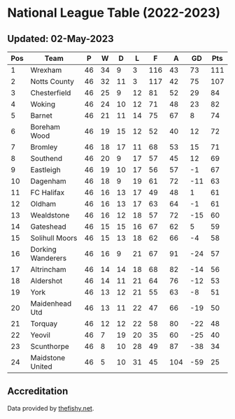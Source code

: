 # National League Table (2022-2023)
## Updated: 02-May-2023

| Pos | Team | P | W | D | L | F | A | GD | Pts |
| --- | --- | --- | --- | --- | --- | --- | --- | --- | --- |
| 1 | Wrexham | 46 | 34 | 9 | 3 | 116 | 43 | 73 | 111 |
| 2 | Notts County | 46 | 32 | 11 | 3 | 117 | 42 | 75 | 107 |
| 3 | Chesterfield | 46 | 25 | 9 | 12 | 81 | 52 | 29 | 84 |
| 4 | Woking | 46 | 24 | 10 | 12 | 71 | 48 | 23 | 82 |
| 5 | Barnet | 46 | 21 | 11 | 14 | 75 | 67 | 8 | 74 |
| 6 | Boreham Wood | 46 | 19 | 15 | 12 | 52 | 40 | 12 | 72 |
| 7 | Bromley | 46 | 18 | 17 | 11 | 68 | 53 | 15 | 71 |
| 8 | Southend | 46 | 20 | 9 | 17 | 57 | 45 | 12 | 69 |
| 9 | Eastleigh | 46 | 19 | 10 | 17 | 56 | 57 | -1 | 67 |
| 10 | Dagenham | 46 | 18 | 9 | 19 | 61 | 72 | -11 | 63 |
| 11 | FC Halifax | 46 | 16 | 13 | 17 | 49 | 48 | 1 | 61 |
| 12 | Oldham | 46 | 16 | 13 | 17 | 63 | 64 | -1 | 61 |
| 13 | Wealdstone | 46 | 16 | 12 | 18 | 57 | 72 | -15 | 60 |
| 14 | Gateshead | 46 | 15 | 15 | 16 | 67 | 62 | 5 | 59 |
| 15 | Solihull Moors | 46 | 15 | 13 | 18 | 62 | 66 | -4 | 58 |
| 16 | Dorking Wanderers | 46 | 16 | 9 | 21 | 67 | 91 | -24 | 57 |
| 17 | Altrincham | 46 | 14 | 14 | 18 | 68 | 82 | -14 | 56 |
| 18 | Aldershot | 46 | 14 | 11 | 21 | 64 | 76 | -12 | 53 |
| 19 | York | 46 | 13 | 12 | 21 | 55 | 63 | -8 | 51 |
| 20 | Maidenhead Utd | 46 | 13 | 11 | 22 | 47 | 66 | -19 | 50 |
| 21 | Torquay | 46 | 12 | 12 | 22 | 58 | 80 | -22 | 48 |
| 22 | Yeovil | 46 | 7 | 19 | 20 | 35 | 60 | -25 | 40 |
| 23 | Scunthorpe | 46 | 8 | 10 | 28 | 49 | 87 | -38 | 34 |
| 24 | Maidstone United | 46 | 5 | 10 | 31 | 45 | 104 | -59 | 25 |

## Accreditation 

Data provided by [thefishy.net](https://www.thefishy.net/).